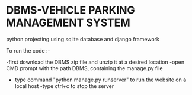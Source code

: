 # DBMS-VEHICLE PARKING MANAGEMENT SYSTEM
python projecting using sqlite database and django framework

To run the code :-
>
-first download the DBMS zip file and unzip it at a desired location
-open CMD prompt with the path DBMS, containing the manage.py file
- type command "python manage.py runserver" to run the website on a local host
-type ctrl+c to stop the server
 
